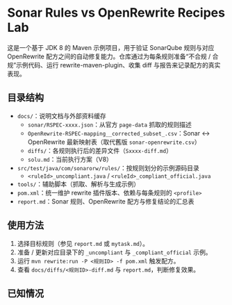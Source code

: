 ﻿# Sonar Rules vs OpenRewrite Recipes Lab

这是一个基于 JDK 8 的 Maven 示例项目，用于验证 SonarQube 规则与对应 OpenRewrite 配方之间的自动修复能力。仓库通过为每条规则准备“不合规 / 合规”示例代码、运行 rewrite-maven-plugin、收集 diff 与报告来记录配方的真实表现。

## 目录结构
- `docs/`：说明文档与外部资料缓存
  - `sonar/RSPEC-xxxx.json`：从官方 `page-data` 抓取的规则描述
  - `OpenRewrite-RSPEC-mapping__corrected_subset_.csv`：Sonar ↔ OpenRewrite 最新映射表（取代舊版 `sonar-openrewrite.csv`）
  - `diffs/`：各规则执行后的差异文件（`Sxxxx-diff.md`）
  - `solu.md`：当前执行方案（V8）
- `src/test/java/com/sonarorw/rules/`：按规则划分的示例源码目录
  - `<ruleId>_uncompliant.java` / `<ruleId>_compliant_official.java`
- `tools/`：辅助脚本（抓取、解析与生成示例）
- `pom.xml`：统一维护 rewrite 插件版本、依赖与每条规则的 `<profile>`
- `report.md`：Sonar 规则、OpenRewrite 配方与修复结论的汇总表

## 使用方法
1. 选择目标规则（参见 `report.md` 或 `mytask.md`）。
2. 准备 / 更新对应目录下的 `_uncompliant` 与 `_compliant_official` 示例。
3. 运行 `mvn rewrite:run -P <规则ID> -f pom.xml` 触发配方。
4. 查看 `docs/diffs/<规则ID>-diff.md` 与 `report.md`，判断修复效果。

## 已知情况
- 当前共覆盖 44 条 Sonar 规则：`YES` 32、`PARTIAL` 2、`NO` 7，其余 3 条待验证（详见 `docs/report.md`）。
- `S3457`、`S2692` 仍仅实现部分自动修复（标记为 `PARTIAL`），需要在 diff 基础上补充人工处理。
- 下列规则在最新 dry-run 中未产生改动：`S2162`、`S888`、`S1157`、`S2204`、`S2037`、`S2116`、`S2153`。建议结合日志/示例另行分析触发条件或考虑手动修复方案。
- 其余规则均完成自动修复并产生对应 diff，可在 `docs/diffs/` 中查看。

## 依赖环境
- JDK 8
- Maven 3.9+
- OpenRewrite 8.62.1（插件 6.18.0，静态分析配方 2.17.0）
